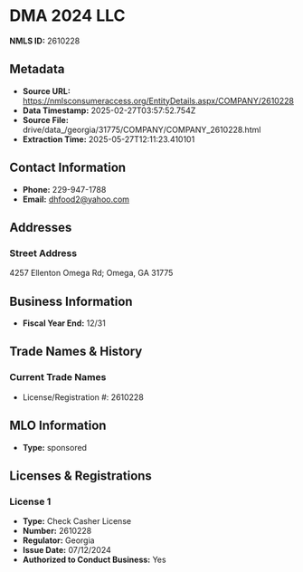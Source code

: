# DMA 2024 LLC

**NMLS ID:** 2610228

## Metadata
- **Source URL:** https://nmlsconsumeraccess.org/EntityDetails.aspx/COMPANY/2610228
- **Data Timestamp:** 2025-02-27T03:57:52.754Z
- **Source File:** drive/data_/georgia/31775/COMPANY/COMPANY_2610228.html
- **Extraction Time:** 2025-05-27T12:11:23.410101

## Contact Information
- **Phone:** 229-947-1788
- **Email:** dhfood2@yahoo.com

## Addresses
### Street Address
4257 Ellenton Omega Rd; Omega, GA 31775

## Business Information
- **Fiscal Year End:** 12/31

## Trade Names & History
### Current Trade Names
- License/Registration #: 2610228

## MLO Information
- **Type:** sponsored

## Licenses & Registrations

### License 1
- **Type:** Check Casher License
- **Number:** 2610228
- **Regulator:** Georgia
- **Issue Date:** 07/12/2024
- **Authorized to Conduct Business:** Yes
